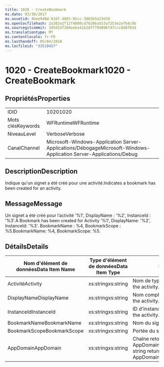 ```yaml
---
title: 1020 - CreateBookmark
ms.date: 03/30/2017
ms.assetid: 4bee948d-816f-4803-85cc-3883b5e23d10
ms.openlocfilehash: 2a382a2f12f4800cd70286a553af253e2af64c9b
ms.sourcegitcommit: 3d5d33f384eeba41b2dff79d096f47ccc8d8f03d
ms.translationtype: MT
ms.contentlocale: fr-FR
ms.lasthandoff: 05/04/2018
ms.locfileid: "33510457"
---
```

# <a name="1020---createbookmark"></a><span data-ttu-id="7b0d2-102">1020 - CreateBookmark</span><span class="sxs-lookup"><span data-stu-id="7b0d2-102">1020 - CreateBookmark</span></span>
## <a name="properties"></a><span data-ttu-id="7b0d2-103">Propriétés</span><span class="sxs-lookup"><span data-stu-id="7b0d2-103">Properties</span></span>  
  
|||  
|-|-|  
|<span data-ttu-id="7b0d2-104">ID</span><span class="sxs-lookup"><span data-stu-id="7b0d2-104">ID</span></span>|<span data-ttu-id="7b0d2-105">1020</span><span class="sxs-lookup"><span data-stu-id="7b0d2-105">1020</span></span>|  
|<span data-ttu-id="7b0d2-106">Mots clés</span><span class="sxs-lookup"><span data-stu-id="7b0d2-106">Keywords</span></span>|<span data-ttu-id="7b0d2-107">WFRuntime</span><span class="sxs-lookup"><span data-stu-id="7b0d2-107">WFRuntime</span></span>|  
|<span data-ttu-id="7b0d2-108">Niveau</span><span class="sxs-lookup"><span data-stu-id="7b0d2-108">Level</span></span>|<span data-ttu-id="7b0d2-109">Verbose</span><span class="sxs-lookup"><span data-stu-id="7b0d2-109">Verbose</span></span>|  
|<span data-ttu-id="7b0d2-110">Canal</span><span class="sxs-lookup"><span data-stu-id="7b0d2-110">Channel</span></span>|<span data-ttu-id="7b0d2-111">Microsoft-Windows-Application Server-Applications/Débogage</span><span class="sxs-lookup"><span data-stu-id="7b0d2-111">Microsoft-Windows-Application Server-Applications/Debug</span></span>|  
  
## <a name="description"></a><span data-ttu-id="7b0d2-112">Description</span><span class="sxs-lookup"><span data-stu-id="7b0d2-112">Description</span></span>  
 <span data-ttu-id="7b0d2-113">Indique qu'un signet a été créé pour une activité.</span><span class="sxs-lookup"><span data-stu-id="7b0d2-113">Indicates a bookmark has been created for an activity.</span></span>  
  
## <a name="message"></a><span data-ttu-id="7b0d2-114">Message</span><span class="sxs-lookup"><span data-stu-id="7b0d2-114">Message</span></span>  
 <span data-ttu-id="7b0d2-115">Un signet a été créé pour l’activité '%1', DisplayName : '%2', InstanceId : '%3'.</span><span class="sxs-lookup"><span data-stu-id="7b0d2-115">A Bookmark has been created for Activity '%1', DisplayName: '%2', InstanceId: '%3'.</span></span>  <span data-ttu-id="7b0d2-116">BookmarkName : %4, BookmarkScope : %5.</span><span class="sxs-lookup"><span data-stu-id="7b0d2-116">BookmarkName: %4, BookmarkScope: %5.</span></span>  
  
## <a name="details"></a><span data-ttu-id="7b0d2-117">Détails</span><span class="sxs-lookup"><span data-stu-id="7b0d2-117">Details</span></span>  
  
|<span data-ttu-id="7b0d2-118">Nom d'élément de données</span><span class="sxs-lookup"><span data-stu-id="7b0d2-118">Data Item Name</span></span>|<span data-ttu-id="7b0d2-119">Type d'élément de données</span><span class="sxs-lookup"><span data-stu-id="7b0d2-119">Data Item Type</span></span>|<span data-ttu-id="7b0d2-120">Description</span><span class="sxs-lookup"><span data-stu-id="7b0d2-120">Description</span></span>|  
|--------------------|--------------------|-----------------|  
|<span data-ttu-id="7b0d2-121">Activité</span><span class="sxs-lookup"><span data-stu-id="7b0d2-121">Activity</span></span>|<span data-ttu-id="7b0d2-122">xs:string</span><span class="sxs-lookup"><span data-stu-id="7b0d2-122">xs:string</span></span>|<span data-ttu-id="7b0d2-123">Nom de type de l'activité.</span><span class="sxs-lookup"><span data-stu-id="7b0d2-123">The type name of the activity.</span></span>|  
|<span data-ttu-id="7b0d2-124">DisplayName</span><span class="sxs-lookup"><span data-stu-id="7b0d2-124">DisplayName</span></span>|<span data-ttu-id="7b0d2-125">xs:string</span><span class="sxs-lookup"><span data-stu-id="7b0d2-125">xs:string</span></span>|<span data-ttu-id="7b0d2-126">Nom complet de l'activité.</span><span class="sxs-lookup"><span data-stu-id="7b0d2-126">The display name of the activity.</span></span>|  
|<span data-ttu-id="7b0d2-127">InstanceId</span><span class="sxs-lookup"><span data-stu-id="7b0d2-127">InstanceId</span></span>|<span data-ttu-id="7b0d2-128">xs:string</span><span class="sxs-lookup"><span data-stu-id="7b0d2-128">xs:string</span></span>|<span data-ttu-id="7b0d2-129">ID d'instance de l'activité.</span><span class="sxs-lookup"><span data-stu-id="7b0d2-129">The instance id of the activity.</span></span>|  
|<span data-ttu-id="7b0d2-130">BookmarkName</span><span class="sxs-lookup"><span data-stu-id="7b0d2-130">BookmarkName</span></span>|<span data-ttu-id="7b0d2-131">xs:string</span><span class="sxs-lookup"><span data-stu-id="7b0d2-131">xs:string</span></span>|<span data-ttu-id="7b0d2-132">Nom du signet.</span><span class="sxs-lookup"><span data-stu-id="7b0d2-132">The name of the bookmark.</span></span>|  
|<span data-ttu-id="7b0d2-133">BookmarkScope</span><span class="sxs-lookup"><span data-stu-id="7b0d2-133">BookmarkScope</span></span>|<span data-ttu-id="7b0d2-134">xs:string</span><span class="sxs-lookup"><span data-stu-id="7b0d2-134">xs:string</span></span>|<span data-ttu-id="7b0d2-135">Portée du signet.</span><span class="sxs-lookup"><span data-stu-id="7b0d2-135">The scope of the bookmark.</span></span>|  
|<span data-ttu-id="7b0d2-136">AppDomain</span><span class="sxs-lookup"><span data-stu-id="7b0d2-136">AppDomain</span></span>|<span data-ttu-id="7b0d2-137">xs:string</span><span class="sxs-lookup"><span data-stu-id="7b0d2-137">xs:string</span></span>|<span data-ttu-id="7b0d2-138">Chaîne retournée par AppDomain.CurrentDomain.FriendlyName.</span><span class="sxs-lookup"><span data-stu-id="7b0d2-138">The string returned by AppDomain.CurrentDomain.FriendlyName.</span></span>|
